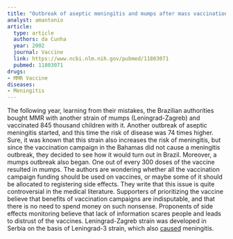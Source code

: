 ```yaml
---
title: "Outbreak of aseptic meningitis and mumps after mass vaccination with MMR vaccine using the Leningrad-Zagreb mumps strain"
analyst: amantonio
article:
  type: article
  authors: da Cunha
  year: 2002
  journal: Vaccine
  link: https://www.ncbi.nlm.nih.gov/pubmed/11803071
  pubmed: 11803071
drugs:
- MMR Vaccine
diseases:
- Meningitis
---
```


The following year, learning from their mistakes, the Brazilian authorities bought MMR with another strain of mumps (Leningrad-Zagreb) and vaccinated 845 thousand children with it. Another outbreak of aseptic meningitis started, and this time the risk of disease was 74 times higher. Sure, it was known that this strain also increases the risk of meningitis, but since the vaccination campaign in the Bahamas did not cause a meningitis outbreak, they decided to see how it would turn out in Brazil. Moreover, a mumps outbreak also began. One out of every 300 doses of the vaccine resulted in mumps.
The authors are wondering whether all the vaccination campaign funding should be used on vaccines, or maybe some of it should be allocated to registering side effects. They write that this issue is quite controversial in the medical literature. Supporters of prioritizing the vaccine believe that benefits of vaccination campaigns are indisputable, and that there is no need to spend money on such nonsense. Proponents of side effects monitoring believe that lack of information scares people and leads to distrust of the vaccines.
Leningrad-Zagreb strain was developed in Serbia on the basis of Leningrad-3 strain, which also [caused](https://www.ncbi.nlm.nih.gov/pubmed/2726323) meningitis.
